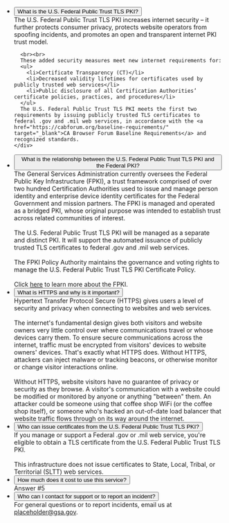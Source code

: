 <ul class="usa-accordion">
  <li>
    <button class="usa-accordion-button"
      aria-expanded="false"
      aria-controls="a1">
      What is the U.S. Federal Public Trust TLS PKI?
    </button>
    <div id="a1" class="usa-accordion-content">	  
	  The U.S. Federal Public Trust TLS PKI increases internet security – it further protects consumer privacy, protects website operators from spoofing incidents, and promotes an open and transparent internet PKI trust model.
	  
	  <br><br>
	  These added security measures meet new internet requirements for:
	  <ul>
		<li>Certificate Transparency (CT)</li>
		<li>Decreased validity lifetimes for certificates used by publicly trusted web services</li>
		<li>Public disclosure of all Certification Authorities’ certificate policies, practices, and procedures</li>
	  </ul>
	  The U.S. Federal Public Trust TLS PKI meets the first two requirements by issuing publicly trusted TLS certificates to federal .gov and .mil web services, in accordance with the <a href="https://cabforum.org/baseline-requirements/" target="_blank">CA Browser Forum Baseline Requirements</a> and recognized standards.  
    </div>
  </li><li>
    <button class="usa-accordion-button"
      aria-expanded="false"
      aria-controls="b3">
      What is the relationship between the U.S. Federal Public Trust TLS PKI and the Federal PKI?
    </button>
    <div id="b3" class="usa-accordion-content">
      The General Services Administration currently oversees the Federal Public Key Infrastructure (FPKI), a trust framework comprised of over two hundred Certification Authorities used to issue and manage person identity and enterprise device identity certificates for the Federal Government and mission partners. The FPKI is managed and operated as a bridged PKI, whose original purpose was intended to establish trust across related communities of interest. 
	  <br><br>
	  The U.S. Federal Public Trust TLS PKI will be managed as a separate and distinct PKI.  It will support the automated issuance of publicly trusted TLS certificates to federal .gov and .mil web services.
	  <br><br>
	  The FPKI Policy Authority maintains the governance and voting rights to manage the U.S. Federal Public Trust TLS PKI Certificate Policy. 
	  <br><br>
	  Click <a href="https://idmanagement.gov/fpki" target="_blank">here</a> to learn more about the FPKI.
    </div>
  </li><li>
    <button class="usa-accordion-button"
      aria-expanded="false"
      aria-controls="a3">
      What is HTTPS and why is it important?
    </button>
    <div id="a3" class="usa-accordion-content">
      Hypertext Transfer Protocol Secure (HTTPS) gives users a level of security and privacy when connecting to websites and web services.  
	  <br><br>
	  The internet's fundamental design gives both visitors and website owners very little control over where communications travel or whose devices carry them. To ensure secure communications across the internet, traffic must be encrypted from visitors' devices to website owners' devices.  That's exactly what HTTPS does. Without HTTPS, attackers can inject malware or tracking beacons, or otherwise monitor or change visitor interactions online.  
	  <br><br>
	  Without HTTPS, website visitors have no guarantee of privacy or security as they browse. A visitor's communication with a website could be modified or monitored by anyone or anything "between" them. An attacker could be someone using that coffee shop WiFi (or the coffee shop itself), or someone who's hacked an out-of-date load balancer that website traffic flows through on its way around the internet.
    </div>
  </li><li>
    <button class="usa-accordion-button"
      aria-expanded="false"
      aria-controls="a4">
      Who can issue certificates from the U.S. Federal Public Trust TLS PKI?
    </button>
    <div id="a4" class="usa-accordion-content">
      If you manage or support a Federal .gov or .mil web service, you're eligible to obtain a TLS certificate from the U.S. Federal Public Trust TLS PKI.<br><br>This infrastructure does not issue certificates to State, Local, Tribal, or Territorial (SLTT) web services.
    </div>
  </li><li>
    <button class="usa-accordion-button"
      aria-expanded="false"
      aria-controls="a5">
      How much does it cost to use this service?
    </button>
    <div id="a5" class="usa-accordion-content">
      Answer #5
    </div>
  </li><li>
    <button class="usa-accordion-button"
      aria-expanded="false"
      aria-controls="a6">
      Who can I contact for support or to report an incident?
    </button>
    <div id="a6" class="usa-accordion-content">
	 For general questions or to report incidents, email us at <a href="mailto:placeholder@gsa.gov" >placeholder@gsa.gov</a>.
	</div>
  </li>
</ul>